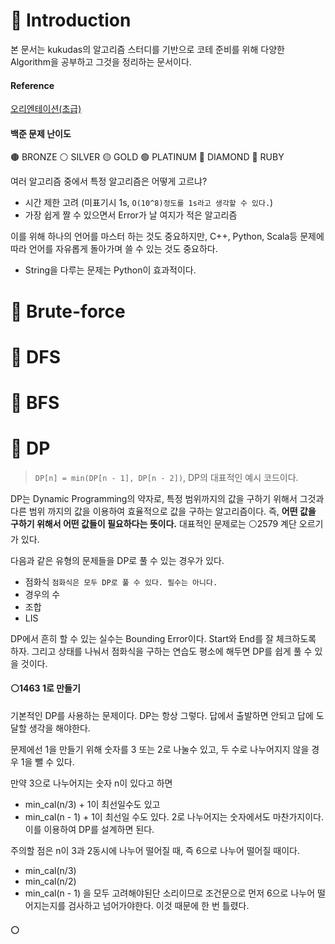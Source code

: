 # 📌 Introduction

본 문서는 kukudas의 알고리즘 스터디를 기반으로 코테 준비를 위해 다양한 Algorithm을 공부하고 그것을 정리하는 문서이다.

#### Reference
[오리엔테이션(초급)](https://www.acmicpc.net/group/board/view/6719/15105)

#### 백준 문제 난이도
🟤 BRONZE
⚪ SILVER
🟡 GOLD
🟢 PLATINUM
🔵 DIAMOND
🔴 RUBY

여러 알고리즘 중에서 특정 알고리즘은 어떻게 고르냐?
- 시간 제한 고려 (미표기시 1s, `O(10^8)정도를 1s라고 생각할 수 있다.`)
- 가장 쉽게 짤 수 있으면서 Error가 날 여지가 적은 알고리즘

이를 위해 하나의 언어를 마스터 하는 것도 중요하지만, C++, Python, Scala등 문제에 따라 언어를 자유롭게 돌아가며 쓸 수 있는 것도 중요하다.
- String을 다루는 문제는 Python이 효과적이다.

# 📌 Brute-force

# 📌 DFS

# 📌 BFS

# 📌 DP

> `DP[n] = min(DP[n - 1], DP[n - 2])`, DP의 대표적인 예시 코드이다.

DP는 Dynamic Programming의 약자로, 특정 범위까지의 값을 구하기 위해서 그것과 다른 범위 까지의 값을 이용하여 효율적으로 값을 구하는 알고리즘이다.
즉, **어떤 값을 구하기 위해서 어떤 값들이 필요하다는 뜻이다.**
대표적인 문제로는 ⚪2579 계단 오르기가 있다.

다음과 같은 유형의 문제들을 DP로 풀 수 있는 경우가 있다.
- 점화식 `점화식은 모두 DP로 풀 수 있다. 필수는 아니다.`
- 경우의 수
- 조합
- LIS

DP에서 흔히 할 수 있는 실수는 Bounding Error이다.
Start와 End를 잘 체크하도록 하자.
그리고 상태를 나눠서 점화식을 구하는 연습도 평소에 해두면 DP를 쉽게 풀 수 있을 것이다.

#### ⚪1463 1로 만들기

기본적인 DP를 사용하는 문제이다.
DP는 항상 그렇다. 답에서 출발하면 안되고 답에 도달할 생각을 해야한다.

문제에선 1을 만들기 위해 숫자를 3 또는 2로 나눌수 있고,
두 수로 나누어지지 않을 경우 1을 뺄 수 있다.

만약 3으로 나누어지는 숫자 n이 있다고 하면
- min_cal(n/3) + 1이 최선일수도 있고
- min_cal(n - 1) + 1이 최선일 수도 있다.
2로 나누어지는 숫자에서도 마찬가지이다.
이를 이용하여 DP를 설계하면 된다.

주의할 점은 n이 3과 2동시에 나누어 떨어질 때, 즉 6으로 나누어 떨어질 때이다.
- min_cal(n/3)
- min_cal(n/2)
- min_cal(n - 1)
을 모두 고려해야된단 소리이므로 조건문으로 먼저 6으로 나누어 떨어지는지를 검사하고 넘어가야한다.
이것 때문에 한 번 틀렸다.

#### ⚪

